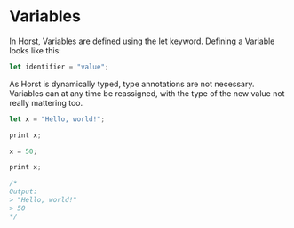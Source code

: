 # Variables

In Horst, Variables are defined using the let keyword. Defining a Variable looks like this:
```Javascript
let identifier = "value";
```
As Horst is dynamically typed, type annotations are not necessary. Variables can at any time be reassigned, with the type of the new value not really mattering too.
```Javascript
let x = "Hello, world!";

print x;

x = 50;

print x;

/*
Output:
> "Hello, world!"
> 50
*/
```
